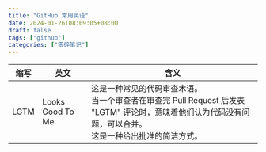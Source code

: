 ```yaml
---
title: "GitHub 常用英语"
date: 2024-01-26T08:09:05+08:00
draft: false
tags: ["github"]
categories: ["零碎笔记"]
---
```


| 缩写 | 英文 | 含义 |
| ---- | ---- | ---- |
| LGTM | Looks Good To Me | 这是一种常见的代码审查术语。</br>当一个审查者在审查完 Pull Request 后发表 "LGTM" 评论时，意味着他们认为代码没有问题，可以合并。</br>这是一种给出批准的简洁方式。 |